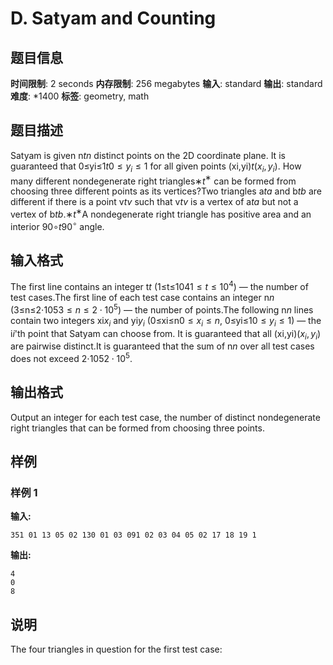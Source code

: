 # D. Satyam and Counting

## 题目信息

**时间限制**: 2 seconds
**内存限制**: 256 megabytes
**输入**: standard
**输出**: standard
**难度**: *1400
**标签**: geometry, math

## 题目描述

Satyam is given n$t$$n$ distinct points on the 2D coordinate plane. It is guaranteed that 0≤yi≤1$t$$0 \leq y_i \leq 1$ for all given points (xi,yi)$t$$(x_i, y_i)$. How many different nondegenerate right triangles∗$t$$^{\text{∗}}$ can be formed from choosing three different points as its vertices?Two triangles a$t$$a$ and b$t$$b$ are different if there is a point v$t$$v$ such that v$t$$v$ is a vertex of a$t$$a$ but not a vertex of b$t$$b$.∗$t$$^{\text{∗}}$A nondegenerate right triangle has positive area and an interior 90∘$t$$90^{\circ}$ angle.

## 输入格式

The first line contains an integer t$t$ (1≤t≤104$1 \leq t \leq 10^4$) — the number of test cases.The first line of each test case contains an integer n$n$ (3≤n≤2⋅105$3 \leq n \leq 2 \cdot 10^5$) — the number of points.The following n$n$ lines contain two integers xi$x_i$ and yi$y_i$ (0≤xi≤n$0 \leq x_i \leq n$, 0≤yi≤1$0 \leq y_i \leq 1$) — the i$i$'th point that Satyam can choose from. It is guaranteed that all (xi,yi)$(x_i, y_i)$ are pairwise distinct.It is guaranteed that the sum of n$n$ over all test cases does not exceed 2⋅105$2 \cdot 10^5$.

## 输出格式

Output an integer for each test case, the number of distinct nondegenerate right triangles that can be formed from choosing three points.

## 样例

### 样例 1

**输入:**
```
351 01 13 05 02 130 01 03 091 02 03 04 05 02 17 18 19 1
```

**输出:**
```
4
0
8
```

## 说明

The four triangles in question for the first test case:
